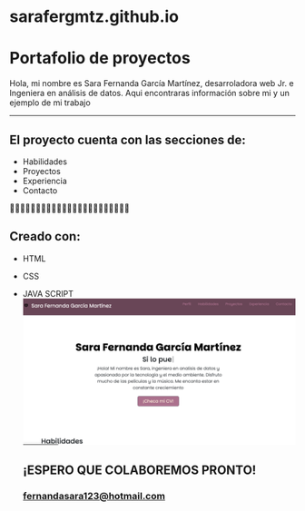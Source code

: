 # sarafergmtz.github.io
# Portafolio de proyectos

Hola, mi nombre es Sara Fernanda García Martínez, desarroladora web Jr. e Ingeniera en análisis de datos. Aqui encontraras información sobre mi y un ejemplo de mi trabajo
______________________________

## El proyecto cuenta con las secciones de:
-  Habilidades
-  Proyectos
-  Experiencia
-  Contacto

🦋🦋🦋🦋🦋🦋🦋🦋🦋🦋🦋🦋🦋🦋🦋🦋🦋🦋🦋🦋🦋🦋🦋

## Creado con:
- HTML
- CSS
- JAVA SCRIPT
  ![Proyecto](assets/Proyecto1.PNG)

  ## ¡ESPERO QUE COLABOREMOS PRONTO!
  ### fernandasara123@hotmail.com
  
